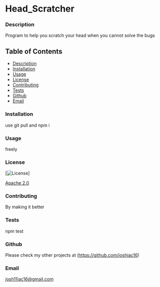 #  Head_Scratcher

  ### Description
  Program to help you scratch your head when you cannot solve the bugs 



  ## Table of Contents
  * [Description](#description)
  * [Installation](#installation)
  * [Usage](#usage)
  * [License](#license)
  * [Contributing](#contributing)
  * [Tests](#tests)
  * [Github](#github)
  * [Email](#email)



  ### Installation
  use git pull and npm i

  ### Usage 
  freely

  ### License
   
  [![License](https://img.shields.io/badge/License-Apache_2.0-blue.svg)]

  [Apache 2.0](https://choosealicense.com/licenses/apache-2.0/)

  ### Contributing
  By making it better

  ### Tests
  npm test

  ### Github
  Please check my other projects at 
  (https://github.com/joshjac16)

  ### Email
  josh11jac16@gmail.com


